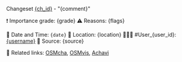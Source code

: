 Changeset [{ch_id}]({osm_link}) - "{comment}"

❗️ Importance grade: {grade}
⚠️ Reasons:
{flags}

📅 Date and Time: `{date}`
📍 Location: {location}
🧑🏽‍💻 #User_{user_id}: [{username}]({userlink})
📃 Source: {source}

📎 Related links: [OSMcha]({osmcha_link}), [OSMvis]({osmvis_link}), [Achavi]({achavi_link})
